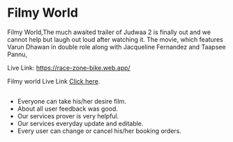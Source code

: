 
# Filmy World
Filmy World,The much awaited trailer of Judwaa 2 is finally out and we cannot help but laugh out loud after watching it. The movie, which features Varun Dhawan in double role along with Jacqueline Fernandez and Taapsee Pannu, 

Live Link: https://race-zone-bike.web.app/

Filmy world Live Link [Click here](https://race-zone-bike.web.app/).
## 

- Everyone can take his/her  desire film.
- About all user feedback was good.
- Our services prover is very helpful.
- Our services everyday update and editable.
- Every user can change or cancel his/her booking orders.



